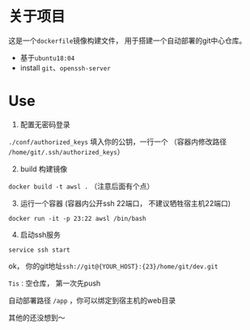 # 关于项目

这是一个`dockerfile`镜像构建文件， 用于搭建一个自动部署的git中心仓库。

- 基于`ubuntu18:04` 
- install `git`、`openssh-server`

# Use

1. 配置无密码登录

`./conf/authorized_keys` 填入你的公钥，一行一个 （容器内修改路径 `/home/git/.ssh/authorized_keys`）

2. build 构建镜像

`docker build -t awsl .`  （注意后面有个点）

3. 运行一个容器 (容器内公开ssh 22端口， 不建议牺牲宿主机22端口)

`docker run -it -p 23:22 awsl /bin/bash`

4. 启动ssh服务

`service ssh start`

ok， 你的git地址`ssh://git@{YOUR_HOST}:{23}/home/git/dev.git`

`Tis：`空仓库， 第一次先push

自动部署路径 `/app` ，你可以绑定到宿主机的web目录



其他的还没想到～